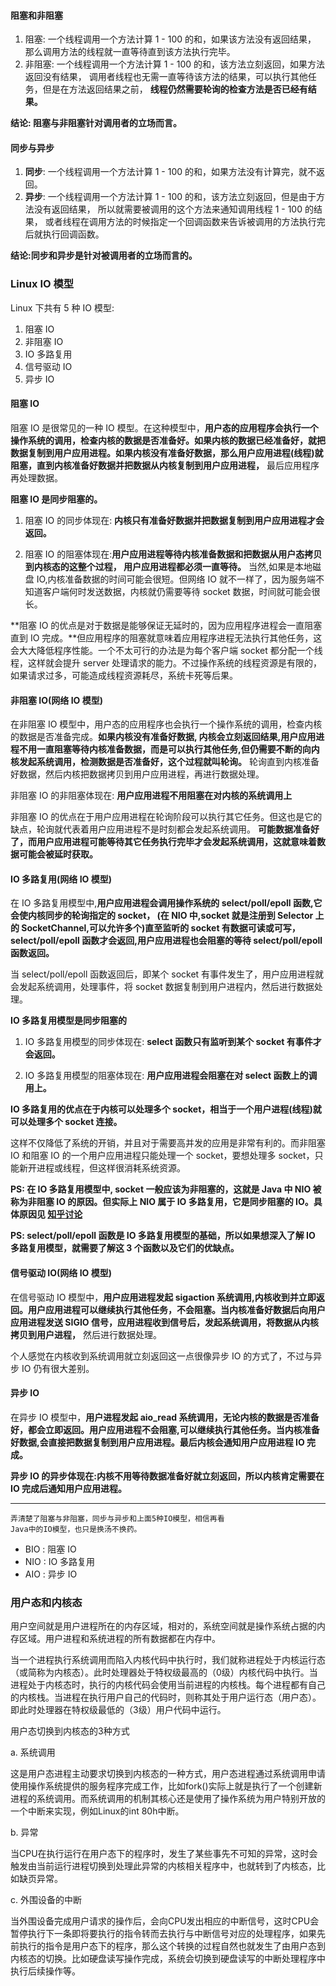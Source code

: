#### 阻塞和非阻塞

1. 阻塞: 一个线程调用一个方法计算 1 - 100 的和，如果该方法没有返回结果，
   那么调用方法的线程就一直等待直到该方法执行完毕。
2. 非阻塞: 一个线程调用一个方法计算 1 - 100 的和，该方法立刻返回，如果方法返回没有结果，
   调用者线程也无需一直等待该方法的结果，可以执行其他任务，但是在方法返回结果之前，
   **线程仍然需要轮询的检查方法是否已经有结果。**

**结论: 阻塞与非阻塞针对调用者的立场而言。**

#### 同步与异步

1. **同步**: 一个线程调用一个方法计算 1 - 100 的和，如果方法没有计算完，就不返回。
2. **异步**: 一个线程调用一个方法计算 1 - 100 的和，该方法立刻返回，但是由于方法没有返回结果，
   所以就需要被调用的这个方法来通知调用线程 1 - 100 的结果，
   或者线程在调用方法的时候指定一个回调函数来告诉被调用的方法执行完后就执行回调函数。

**结论:同步和异步是针对被调用者的立场而言的。**

### Linux IO 模型

Linux 下共有 5 种 IO 模型:

1. 阻塞 IO
2. 非阻塞 IO
3. IO 多路复用
4. 信号驱动 IO
5. 异步 IO

#### 阻塞 IO

阻塞 IO 是很常见的一种 IO 模型。在这种模型中，**用户态的应用程序会执行一个操作系统的调用，检查内核的数据是否准备好。如果内核的数据已经准备好，就把数据复制到用户应用进程。如果内核没有准备好数据，那么用户应用进程(线程)就阻塞，直到内核准备好数据并把数据从内核复制到用户应用进程，** 最后应用程序再处理数据。

**阻塞 IO 是同步阻塞的。**

1. 阻塞 IO 的同步体现在: **内核只有准备好数据并把数据复制到用户应用进程才会返回。**

2. 阻塞 IO 的阻塞体现在:**用户应用进程等待内核准备数据和把数据从用户态拷贝到内核态的这整个过程，
   用户应用进程都必须一直等待。** 当然,如果是本地磁盘 IO,内核准备数据的时间可能会很短。但网络 IO 就不一样了，因为服务端不知道客户端何时发送数据，内核就仍需要等待 socket 数据，时间就可能会很长。

**阻塞 IO 的优点是对于数据是能够保证无延时的，因为应用程序进程会一直阻塞直到 IO 完成。**但应用程序的阻塞就意味着应用程序进程无法执行其他任务，这会大大降低程序性能。一个不太可行的办法是为每个客户端 socket 都分配一个线程，这样就会提升 server 处理请求的能力。不过操作系统的线程资源是有限的，如果请求过多，可能造成线程资源耗尽，系统卡死等后果。

#### 非阻塞 IO(网络 IO 模型)

在非阻塞 IO 模型中，用户态的应用程序也会执行一个操作系统的调用，检查内核的数据是否准备完成。**如果内核没有准备好数据,
内核会立刻返回结果,用户应用进程不用一直阻塞等待内核准备数据，而是可以执行其他任务,但仍需要不断的向内核发起系统调用，检测数据是否准备好，这个过程就叫轮询。** 轮询直到内核准备好数据，然后内核把数据拷贝到用户应用进程，再进行数据处理。


非阻塞 IO 的非阻塞体现在: **用户应用进程不用阻塞在对内核的系统调用上**

非阻塞 IO 的优点在于用户应用进程在轮询阶段可以执行其它任务。但这也是它的缺点，轮询就代表着用户应用进程不是时刻都会发起系统调用。
**可能数据准备好了，而用户应用进程可能等待其它任务执行完毕才会发起系统调用，这就意味着数据可能会被延时获取。**

#### IO 多路复用(网络 IO 模型)

在 IO 多路复用模型中,**用户应用进程会调用操作系统的 select/poll/epoll 函数,它会使内核同步的轮询指定的 socket，
(在 NIO 中,socket 就是注册到 Selector 上的 SocketChannel,可以允许多个)直至监听的 socket 有数据可读或可写，select/poll/epoll 函数才会返回,用户应用进程也会阻塞的等待 select/poll/epoll 函数返回。**

当 select/poll/epoll 函数返回后，即某个 socket 有事件发生了，用户应用进程就会发起系统调用，处理事件，将 socket 数据复制到用户进程内，然后进行数据处理。

**IO 多路复用模型是同步阻塞的**

1. IO 多路复用模型的同步体现在: **select 函数只有监听到某个 socket 有事件才会返回。**

2. IO 多路复用模型的阻塞体现在: **用户应用进程会阻塞在对 select 函数上的调用上。**

**IO 多路复用的优点在于内核可以处理多个 socket，相当于一个用户进程(线程)就可以处理多个 socket 连接。**

这样不仅降低了系统的开销，并且对于需要高并发的应用是非常有利的。而非阻塞 IO 和阻塞 IO 的一个用户应用进程只能处理一个 socket，要想处理多 socket，只能新开进程或线程，但这样很消耗系统资源。

**PS:
在 IO 多路复用模型中, socket 一般应该为非阻塞的，这就是 Java 中 NIO 被称为非阻塞 IO 的原因。但实际上 NIO 属于 IO 多路复用，它是同步阻塞的 IO。具体原因见 [知乎讨论](https://www.zhihu.com/question/37271342)**

**PS:
select/poll/epoll 函数是 IO 多路复用模型的基础，所以如果想深入了解 IO 多路复用模型，就需要了解这 3 个函数以及它们的优缺点。**

#### 信号驱动 IO(网络 IO 模型)

在信号驱动 IO 模型中，**用户应用进程发起 sigaction 系统调用,内核收到并立即返回。用户应用进程可以继续执行其他任务，不会阻塞。当内核准备好数据后向用户应用进程发送 SIGIO 信号，应用进程收到信号后，发起系统调用，将数据从内核拷贝到用户进程，** 然后进行数据处理。


个人感觉在内核收到系统调用就立刻返回这一点很像异步 IO 的方式了，不过与异步 IO 仍有很大差别。

#### 异步 IO

在异步 IO 模型中，**用户进程发起 aio_read 系统调用，无论内核的数据是否准备好，都会立即返回。用户应用进程不会阻塞,可以继续执行其他任务。当内核准备好数据,会直接把数据复制到用户应用进程。最后内核会通知用户应用进程 IO 完成。**


**异步 IO 的异步体现在:内核不用等待数据准备好就立刻返回，所以内核肯定需要在 IO 完成后通知用户应用进程。**

---

```text
弄清楚了阻塞与非阻塞，同步与异步和上面5种IO模型，相信再看
Java中的IO模型，也只是换汤不换药。
```

- BIO : 阻塞 IO
- NIO : IO 多路复用
- AIO : 异步 IO

### 用户态和内核态

用户空间就是用户进程所在的内存区域，相对的，系统空间就是操作系统占据的内存区域。用户进程和系统进程的所有数据都在内存中。

当一个进程执行系统调用而陷入内核代码中执行时，我们就称进程处于内核运行态（或简称为内核态）。此时处理器处于特权级最高的（0级）内核代码中执行。当进程处于内核态时，执行的内核代码会使用当前进程的内核栈。每个进程都有自己的内核栈。当进程在执行用户自己的代码时，则称其处于用户运行态（用户态）。即此时处理器在特权级最低的（3级）用户代码中运行。

用户态切换到内核态的3种方式

a. 系统调用

这是用户态进程主动要求切换到内核态的一种方式，用户态进程通过系统调用申请使用操作系统提供的服务程序完成工作，比如fork()实际上就是执行了一个创建新进程的系统调用。而系统调用的机制其核心还是使用了操作系统为用户特别开放的一个中断来实现，例如Linux的int 80h中断。

b. 异常

当CPU在执行运行在用户态下的程序时，发生了某些事先不可知的异常，这时会触发由当前运行进程切换到处理此异常的内核相关程序中，也就转到了内核态，比如缺页异常。

c. 外围设备的中断

当外围设备完成用户请求的操作后，会向CPU发出相应的中断信号，这时CPU会暂停执行下一条即将要执行的指令转而去执行与中断信号对应的处理程序，如果先前执行的指令是用户态下的程序，那么这个转换的过程自然也就发生了由用户态到内核态的切换。比如硬盘读写操作完成，系统会切换到硬盘读写的中断处理程序中执行后续操作等。
